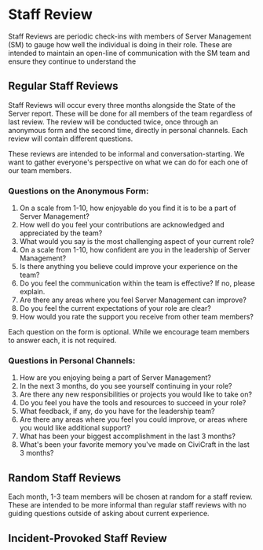 # Staff Review
Staff Reviews are periodic check-ins with members of Server Management (SM) to gauge how well the individual is doing in their role. These are intended to maintain an open-line of communication with the SM team and ensure they continue to understand the

## Regular Staff Reviews
Staff Reviews will occur every three months alongside the State of the Server report. These will be done for all members of the team regardless of last review. The review will be conducted twice, once through an anonymous form and the second time, directly in personal channels. Each review will contain different questions.

These reviews are intended to be informal and conversation-starting. We want to gather everyone's perspective on what we can do for each one of our team members.

### Questions on the Anonymous Form:
1. On a scale from 1-10, how enjoyable do you find it is to be a part of Server Management?
2. How well do you feel your contributions are acknowledged and appreciated by the team?
3. What would you say is the most challenging aspect of your current role?
4. On a scale from 1-10, how confident are you in the leadership of Server Management?
5. Is there anything you believe could improve your experience on the team?
6. Do you feel the communication within the team is effective? If no, please explain.
7. Are there any areas where you feel Server Management can improve?
8. Do you feel the current expectations of your role are clear?
9. How would you rate the support you receive from other team members?

Each question on the form is optional. While we encourage team members to answer each, it is not required.

### Questions in Personal Channels:
1. How are you enjoying being a part of Server Management?
2. In the next 3 months, do you see yourself continuing in your role?
3. Are there any new responsibilities or projects you would like to take on?
4. Do you feel you have the tools and resources to succeed in your role?
5. What feedback, if any, do you have for the leadership team?
6. Are there any areas where you feel you could improve, or areas where you would like additional support?
7. What has been your biggest accomplishment in the last 3 months?
8. What's been your favorite memory you've made on CiviCraft in the last 3 months?

## Random Staff Reviews
Each month, 1-3 team members will be chosen at random for a staff review. These are intended to be more informal than regular staff reviews with no guiding questions outside of asking about current experience.

## Incident-Provoked Staff Review


